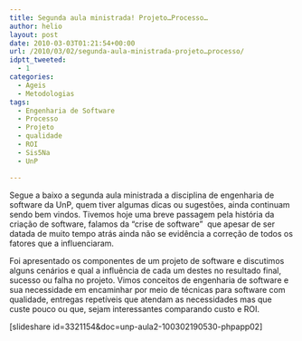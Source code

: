 ```yaml
---
title: Segunda aula ministrada! Projeto…Processo…
author: helio
layout: post
date: 2010-03-03T01:21:54+00:00
url: /2010/03/02/segunda-aula-ministrada-projeto…processo/
idptt_tweeted:
  - 1
categories:
  - Ageis
  - Metodologias
tags:
  - Engenharia de Software
  - Processo
  - Projeto
  - qualidade
  - ROI
  - Sis5Na
  - UnP

---
```

Segue a baixo a segunda aula ministrada a disciplina de engenharia de software da UnP, quem tiver algumas dicas ou sugestões, ainda continuam sendo bem vindos. Tivemos hoje uma breve passagem pela história da criação de software, falamos da &#8220;crise de software&#8221;  que apesar de ser datada de muito tempo atrás ainda não se evidência a correção de todos os fatores que a influenciaram.

Foi apresentado os componentes de um projeto de software e discutimos alguns cenários e qual a influência de cada um destes no resultado final, sucesso ou falha no projeto. Vimos conceitos de engenharia de software e sua necessidade em encaminhar por meio de técnicas para software com qualidade, entregas repetíveis que atendam as necessidades mas que custe pouco ou que, sejam interessantes comparando custo e ROI.

[slideshare id=3321154&doc=unp-aula2-100302190530-phpapp02]